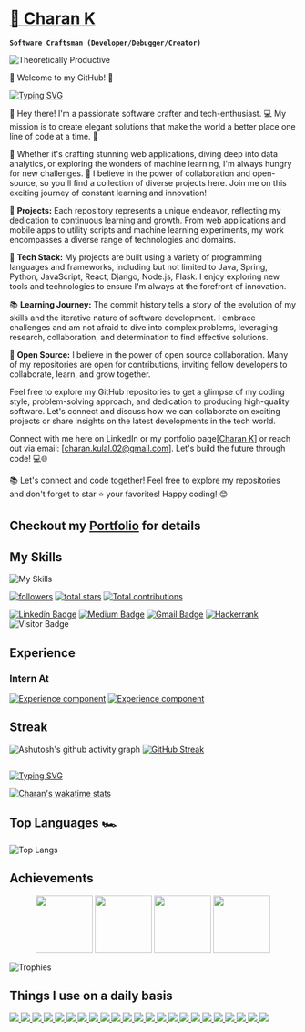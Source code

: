 # 	<a href="https://charankulal.github.io/Portfolio/">🔱 Charan K</a>
**`Software Craftsman (Developer/Debugger/Creator)`**

![Theoretically Productive](https://img.shields.io/badge/THEORETICALLY-PRODUCTIVE-blueviolet)

🌟 Welcome to my GitHub! 🌟

[![Typing SVG](https://readme-typing-svg.demolab.com?font=Consolas&duration=1000&pause=500&color=F7291D&background=234C1300&width=435&lines=Hey%2C+I+Am+Charan+K;Welcome+to+My+GITHUB+%E2%98%A2%EF%B8%8F)](https://git.io/typing-svg)

👋 Hey there! I'm  a passionate software crafter and tech-enthusiast. 💻 My mission is to create elegant solutions that make the world a better place one line of code at a time. 🚀

🎨 Whether it's crafting stunning web applications, diving deep into data analytics, or exploring the wonders of machine learning, I'm always hungry for new challenges. 🌌 I believe in the power of collaboration and open-source, so you'll find a collection of diverse projects here. Join me on this exciting journey of constant learning and innovation!

🚀 **Projects:** Each repository represents a unique endeavor, reflecting my dedication to continuous learning and growth. From web applications and mobile apps to utility scripts and machine learning experiments, my work encompasses a diverse range of technologies and domains.

🔧 **Tech Stack:** My projects are built using a variety of programming languages and frameworks, including but not limited to Java, Spring, Python, JavaScript, React, Django, Node.js, Flask. I enjoy exploring new tools and technologies to ensure I'm always at the forefront of innovation.

📚 **Learning Journey:** The commit history tells a story of the evolution of my skills and the iterative nature of software development. I embrace challenges and am not afraid to dive into complex problems, leveraging research, collaboration, and determination to find effective solutions.

🌟 **Open Source:** I believe in the power of open source collaboration. Many of my repositories are open for contributions, inviting fellow developers to collaborate, learn, and grow together.

Feel free to explore my GitHub repositories to get a glimpse of my coding style, problem-solving approach, and dedication to producing high-quality software. Let's connect and discuss how we can collaborate on exciting projects or share insights on the latest developments in the tech world.

Connect with me here on LinkedIn or my portfolio page[<a href="https://charankulal.github.io/Portfolio">Charan K</a>] or reach out via email: [charan.kulal.02@gmail.com]. Let's build the future through code! 💻🌐

📚 Let's connect and code together! Feel free to explore my repositories and don't forget to star ⭐️ your favorites! Happy coding! 😊

## Checkout my <a href="https://charankulal.github.io/Portfolio" type="button">Portfolio</a> for details

## My Skills

![My Skills](https://skillicons.dev/icons?i=java,py,git,github,c,cpp,bootstrap,spring,react,nodejs,html,css,javascript,django,flask,eclipse,maven,gradle,vscode)


   <p align="left">
      <a href="https://github.com/charankulal?tab=followers">
         <img alt="followers" title="Follow me on Github" src="https://custom-icon-badges.demolab.com/github/followers/charankulal?style=for-the-badge&color=236ad3&labelColor=1155ba&logo=person-add&label=Follow&logoColor=white"/></a>
      <a href="https://github.com/charankulal?tab=repositories&sort=stargazers">
         <img alt="total stars" title="Total stars on GitHub" src="https://custom-icon-badges.demolab.com/github/stars/charankulal?style=for-the-badge&color=55960c&labelColor=488207&logo=star"/></a>
         <a href="https://github.com/charankulal?tab=repositories&sort=stargazers">
         <img alt="Total contributions" title="Total Contribution" src="https://custom-icon-badges.demolab.com/badge/dynamic/json?style=for-the-badge&logo=graph&logoColor=fff&color=blue&label=Total%20Contributions&query=%24.totalContributions&url=https%3A%2F%2Fstreak-stats.demolab.com%2F%3Fuser%3Dcharankulal%26type%3Djson"/>
         </a>
</p>     
<p align="center">

   [![Linkedin Badge](https://img.shields.io/badge/-charankulal-blue?style=flat-square&logo=Linkedin&logoColor=white&link=https://www.linkedin.com/in/)](https://www.linkedin.com/in/charan-kulal/)
[![Medium Badge](https://img.shields.io/badge/-charan-03a57a?style=flat-square&labelColor=000000&logo=Medium&link=https:https://medium.com/@geekycherryin)](https://medium.com/@geekycherryin)
[![Gmail Badge](https://img.shields.io/badge/-charan.kulal.02@gmail.com-c14438?style=flat-square&logo=Gmail&logoColor=white&link=mailto:charan.kulal.02@gmail.com)](mailto:charan.kulal.02@gmail.com)
[![Hackerrank](https://img.shields.io/badge/-charan-2EC866?style=flat-square&logo=HackerRank&logoColor=white&link=https://www.hackerrank.com/charankulal0241/)](https://www.hackerrank.com/charankulal0241)
![Visitor Badge](https://visitor-badge.feriirawann.repl.co?username=charankulal&repo=charankulal)
</p>


## Experience
### Intern At
[![Experience component](https://readme-components.vercel.app/api?component=experience&company=persistent)](https://github.com/harish-sethuraman/readme-components)
[![Experience component](https://readme-components.vercel.app/api?component=experience&company=vraio)](https://github.com/harish-sethuraman/readme-components)



## Streak
![Ashutosh's github activity graph](https://github-readme-activity-graph.vercel.app/graph?username=charankulal&bg_color=fffff0&color=708090&line=24292e&point=24292e&area=true&hide_border=true)
   [![GitHub Streak](https://streak-stats.demolab.com/?user=charankulal)](https://git.io/streak-stats)

##

[![Typing SVG](https://readme-typing-svg.demolab.com?font=Algerian&duration=500&pause=700&color=ffffff&background=234C1300&width=435&lines=My+Github+Stats+📈)](https://git.io/typing-svg)

   [![Charan's wakatime stats](https://github-readme-stats.vercel.app/api/wakatime?username=charankulal)](https://github.com/charankulal/github-readme-stats)


## Top Languages 🏎️

![Top Langs](https://github-readme-stats.vercel.app/api/top-langs/?username=charankulal&hide_progress=false&PAT_1)

## Achievements
<p align="center">
<img src="https://github.com/charankulal/charankulal/assets/78293787/a85fb58e-425d-4da7-8d9e-7296e68c5a7c" width="100px"/>
<img src="https://github.com/charankulal/charankulal/assets/78293787/cce5be39-04f6-4c2e-9d11-50a696007610" width="100px"/>
<img src="https://github.com/charankulal/charankulal/assets/78293787/f63ff918-aa7c-44e7-b54b-8c919c5a9a46" width="100px"/>
<img src="https://github.com/charankulal/charankulal/assets/78293787/7dea4c85-e0df-401d-a5a8-9c4f9e3a2b9b" width="100px"/>

</p>

![Trophies](https://github-profile-trophy.vercel.app/?username=charankulal&theme=onedark)


## Things I use on a daily basis</summary>


<p align="left">  
<a href="https://github.com/charankulal/readme-components">
 <img  src="https://readme-components.vercel.app/api?component=logo&fill=black&logo=java&svgfill=659b60">
</a>
<a href="https://github.com/charankulal/readme-components">
 <img  src="https://readme-components.vercel.app/api?component=logo&fill=black&logo=react&animation=spin&svgfill=15d8fe">  
 </a>
   <a href="https://github.com/charankulal/readme-components">
<img  src="https://readme-components.vercel.app/api?component=logo&fill=black&logo=javascript&svgfill=2d79c7">
</a>
  <a href="https://github.com/charankulal/readme-components">
<img  src="https://readme-components.vercel.app/api?component=logo&fill=black&logo=spring&svgfill=8ed5fa">
</a>
 <a href="https://github.com/charankulal/readme-components">
 <img  src="https://readme-components.vercel.app/api?component=logo&fill=black&logo=node.js&svgfill=659b60">
</a>
<a href="https://github.com/charankulal/readme-components">
 <img  src="https://readme-components.vercel.app/api?component=logo&fill=black&logo=express.js&animation=spin&svgfill=15d8fe">  

 </a>
 <a href="https://github.com/charankulal/readme-components">
 <img  src="https://readme-components.vercel.app/api?component=logo&fill=black&logo=css3&animation=spin&svgfill=15d8fe">  
 </a>
 <a href="https://github.com/charankulal/readme-components">
 <img  src="https://readme-components.vercel.app/api?component=logo&fill=black&logo=html5&animation=spin&svgfill=15d8fe">  
 </a>
<a href="https://github.com/charankulal/readme-components">
<img  src="https://readme-components.vercel.app/api?component=logo&fill=black&logo=c&animation=spin&svgfill=2d79c7">
</a>
  <a href="https://github.com/charankulal/readme-components">
<img  src="https://readme-components.vercel.app/api?component=logo&fill=black&logo=cplusplus&svgfill=8ed5fa">
</a>
<a href="https://github.com/charankulal/readme-components">
 <img  src="https://readme-components.vercel.app/api?component=logo&fill=black&logo=python&svgfill=659b60">
</a>
<a href="https://github.com/charankulal/readme-components">
 <img  src="https://readme-components.vercel.app/api?component=logo&fill=black&logo=mysql&svgfill=659b60">
</a>

 <a href="https://github.com/charankulal/readme-components">
 <img  src="https://readme-components.vercel.app/api?component=logo&fill=black&logo=hackerrank&svgfill=659b60">
</a>
<a href="https://github.com/charankulal/readme-components">
 <img  src="https://readme-components.vercel.app/api?component=logo&fill=black&logo=stackoverflow&svgfill=659b60">
</a>

<a href="https://github.com/charankulal/readme-components">
 <img  src="https://readme-components.vercel.app/api?component=logo&fill=black&logo=androidstudio&svgfill=659b60">
</a>
<a href="https://github.com/charankulal/readme-components">
 <img  src="https://readme-components.vercel.app/api?component=logo&fill=black&logo=visualstudiocode&svgfill=659b60">
</a>
<a href="https://github.com/charankulal/readme-components">
 <img  src="https://readme-components.vercel.app/api?component=logo&fill=black&logo=github&svgfill=659b60">
</a>
<a href="https://github.com/charankulal/readme-components">
 <img  src="https://readme-components.vercel.app/api?component=logo&fill=black&logo=linux&svgfill=659b60">
</a>
<a href="https://github.com/charankulal/readme-components">
 <img  src="https://readme-components.vercel.app/api?component=logo&fill=black&logo=git&svgfill=659b60">
</a>
<a href="https://github.com/charankulal/readme-components">
 <img  src="https://readme-components.vercel.app/api?component=logo&fill=black&logo=django&svgfill=659b60">
</a>
<a href="https://github.com/charankulal/readme-components">
 <img  src="https://readme-components.vercel.app/api?component=logo&fill=black&logo=flask&svgfill=659b60">
</a>
<a href="https://github.com/charankulal/readme-components">
 <img  src="https://readme-components.vercel.app/api?component=logo&fill=black&logo=jinja&svgfill=659b60">
</a>
<a href="https://github.com/charankulal/readme-components">
 <img  src="https://readme-components.vercel.app/api?component=logo&fill=black&logo=leetcode&svgfill=659b60">
</a>
 
</p>
